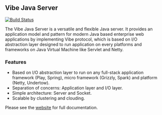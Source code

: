 ## Vibe Java Server
[![Build Status](https://buildhive.cloudbees.com/job/Atmosphere/job/vibe/badge/icon)](https://buildhive.cloudbees.com/job/Atmosphere/job/vibe/)

The Vibe Java Server is a versatile and flexible Java server. It provides an application model and pattern for modern Java based enterprise web applications by implementing Vibe protocol, which is based on I/O abstraction layer designed to run application on every platforms and frameworks on Java Virtual Machine like Servlet and Netty.

### Features

* Based on I/O abstraction layer to run on any full-stack application framework (Play, Spring), micro framework (Grizzly, Spark) and platform (Netty, Undertow).
* Separation of concerns: Application layer and I/O layer.
* Simple architecture: Server and Socket.
* Scalable by clustering and clouding.

Please see the [website](http://atmosphere.github.io/vibe/) for full documentation.
